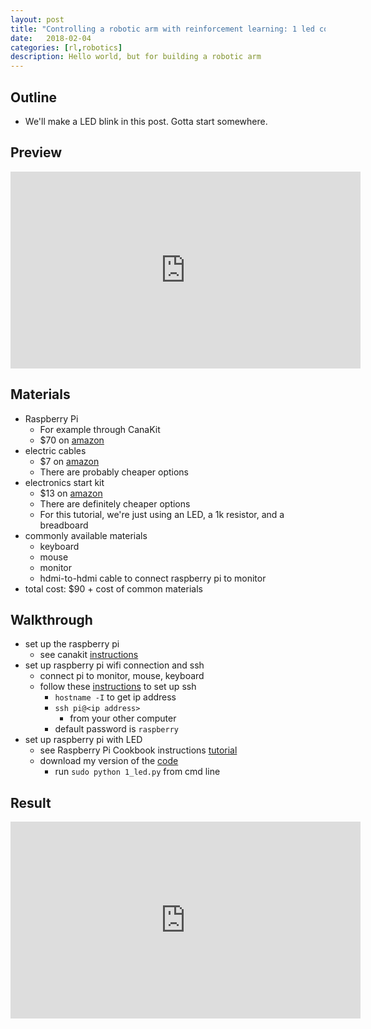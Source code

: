 ```yaml
---
layout: post
title: "Controlling a robotic arm with reinforcement learning: 1 led control"
date:   2018-02-04
categories: [rl,robotics]
description: Hello world, but for building a robotic arm
---
```


## Outline 
- We'll make a LED blink in this post. Gotta start somewhere.

## Preview
<iframe width="560" height="315" src="https://www.youtube.com/embed/9AAlkAnyxGc?ecver=1" frameborder="0" allow="autoplay; encrypted-media" allowfullscreen></iframe>

## Materials 
- Raspberry Pi 
    + For example through CanaKit
    + $70 on [amazon](https://www.amazon.com/CanaKit-Raspberry-Complete-Starter-Kit/dp/B01C6Q2GSY/ref=sr_1_1?s=electronics&ie=UTF8&qid=1517689480&sr=1-1&keywords=CanaKit+Raspberry+Pi+3+Complete+Starter+Kit+-+32+GB+Edition)
- electric cables
    + $7 on [amazon](https://www.amazon.com/gp/product/B01LZF1ZSZ/ref=oh_aui_detailpage_o08_s00?ie=UTF8&psc=1)
    + There are probably cheaper options 
- electronics start kit
    + $13 on [amazon](https://www.amazon.com/gp/product/B01ERP6WL4/ref=oh_aui_detailpage_o08_s00?ie=UTF8&psc=1)
    + There are definitely cheaper options
    + For this tutorial, we're just using an LED, a 1k resistor, and a breadboard
- commonly available materials 
    + keyboard
    + mouse 
    + monitor
    + hdmi-to-hdmi cable to connect raspberry pi to monitor
- total cost: $90 + cost of common materials

## Walkthrough
- set up the raspberry pi 
    + see canakit [instructions](https://www.canakit.com/quick-start/pi)
- set up raspberry pi wifi connection and ssh
    + connect pi to monitor, mouse, keyboard
    + follow these [instructions](https://www.raspberrypi.org/documentation/remote-access/ssh/) to set up ssh
        * ```hostname -I``` to get ip address
        * `ssh pi@<ip address>`
            - from your other computer
        * default password is `raspberry`
- set up raspberry pi with LED 
    + see Raspberry Pi Cookbook instructions [tutorial](http://razzpisampler.oreilly.com/ch03.html#SEC7.1)
    + download my version of the [code](https://github.com/wulfebw/robotics_rl/blob/master/tutorials/1_led.py)
        * run ```sudo python 1_led.py``` from cmd line

## Result
<iframe width="560" height="315" src="https://www.youtube.com/embed/9AAlkAnyxGc?ecver=1" frameborder="0" allow="autoplay; encrypted-media" allowfullscreen></iframe>